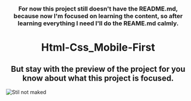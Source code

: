 <h3 align="center">For now this project still doesn't have the README.md, because now I'm focused on learning the content, so after learning everything I need I'll do the REAME.md calmly.</h3>

<h1 align="center">Html-Css_Mobile-First</h1>

<h2 align="center">But stay with the preview of the project for you know about what this project is focused.</h2>

<img src="img/Animação-AluraBooks.gif" alt="Stil not maked">
